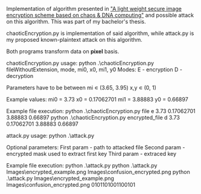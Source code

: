 Implementation of algorithm presented in ["A light weight secure image encryption scheme based on chaos & DNA computing"](https://www.sciencedirect.com/science/article/pii/S1319157816300027)
and possible attack on this algorithm. This was part of my bachelor's thesis.

chaoticEncryption.py is implementation of said algorithm, while attack.py is my proposed known-plaintext attack on this algorithm.

Both programs transform data on **pixel** basis.

chaoticEncryption.py usage:
python .\chaoticEncryption.py fileWithoutExtension, mode, mi0, x0, mi1, y0
Modes:
E - encryption
D - decryption

Parameters have to be between
mi ∊ (3.65, 3.95)
x,y ∊ (0, 1)

Example values:
mi0 = 3.73
x0 = 0.17062701
mi1 = 3.88883
y0 = 0.66897

Example file execution:
python .\chaoticEncryption.py file e 3.73 0.17062701 3.88883 0.66897
python .\chaoticEncryption.py encrypted_file d 3.73 0.17062701 3.88883 0.66897

attack.py usage:
python .\attack.py

Optional parameters:
First param    - path to attacked file
Second param   - encrypted mask used to extract first key
Third param    - extraced key

Example file execution:
python .\attack.py
python .\attack.py Images\encrypted_example.png Images\confusion_encrypted.png
python .\attack.py Images\encrypted_example.png Images\confusion_encrypted.png 0101101001100101
